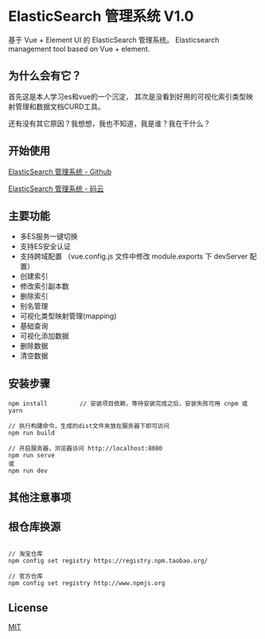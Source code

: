 # ElasticSearch 管理系统 V1.0

基于 Vue + Element UI 的 ElasticSearch 管理系统。
Elasticsearch management tool based on Vue + element.

## 为什么会有它？

首先这是本人学习es和vue的一个沉淀， 其次是没看到好用的可视化索引类型映射管理和数据文档CURD工具。

还有没有其它原因？我想想，我也不知道，我是谁？我在干什么？

## 开始使用

[ElasticSearch 管理系统 - Github](https://yangyxd.github.io/estool/dist/index.html)

[ElasticSearch 管理系统 - 码云](http://yangyxd.gitee.io/estool)

## 主要功能

* 多ES服务一键切换
* 支持ES安全认证
* 支持跨域配置 （vue.config.js 文件中修改 module.exports 下 devServer 配置）
* 创建索引
* 修改索引副本数
* 删除索引
* 别名管理
* 可视化类型映射管理(mapping)
* 基础查询
* 可视化添加数据
* 删除数据
* 清空数据

## 安装步骤

```angular2
npm install         // 安装项目依赖，等待安装完成之后，安装失败可用 cnpm 或 yarn

// 执行构建命令，生成的dist文件夹放在服务器下即可访问
npm run build

// 开启服务器，浏览器访问 http://localhost:8080
npm run serve
或
npm run dev

```


## 其他注意事项

## 根仓库换源

```angular2

// 淘宝仓库
npm config set registry https://registry.npm.taobao.org/

// 官方仓库
npm config set registry http://www.npmjs.org

```

## License

[MIT](https://github.com/lin-xin/vue-manage-system/blob/master/LICENSE)
